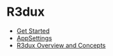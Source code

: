 # R3dux

* [Get Started](./get-started.md)
* [AppSettings](./app-settings.md)
* [R3dux Overview and Concepts](./overview-and-concepts.md)
